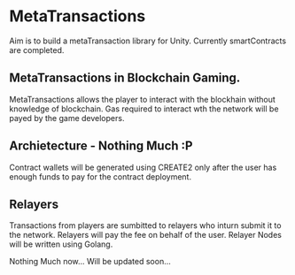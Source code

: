 # MetaTransactions
Aim is to build a metaTransaction library for Unity. Currently smartContracts are completed.

## MetaTransactions in Blockchain Gaming.
MetaTransactions allows the player to interact with the blockhain without knowledge of blockchain. Gas required to interact wth 
the network will be payed by the game developers. 

## Archietecture - Nothing Much :P
Contract wallets will be generated using CREATE2 only after the user has enough funds to pay for the contract deployment.

## Relayers
Transactions from players are sumbitted to relayers who inturn submit it to the network. Relayers will pay the fee on behalf of the user.
Relayer Nodes will be written using Golang.

Nothing Much now... Will be updated soon...
